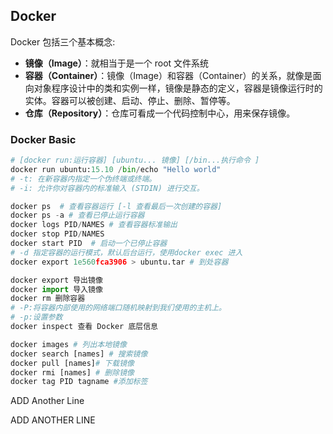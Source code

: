## Docker

Docker 包括三个基本概念:

- **镜像（Image）**：就相当于是一个 root 文件系统
- **容器（Container）**：镜像（Image）和容器（Container）的关系，就像是面向对象程序设计中的类和实例一样，镜像是静态的定义，容器是镜像运行时的实体。容器可以被创建、启动、停止、删除、暂停等。
- **仓库（Repository）**：仓库可看成一个代码控制中心，用来保存镜像。



### Docker Basic

```python
# [docker run:运行容器] [ubuntu... 镜像] [/bin...执行命令 ]
docker run ubuntu:15.10 /bin/echo "Hello world"
# -t: 在新容器内指定一个伪终端或终端。
# -i: 允许你对容器内的标准输入 (STDIN) 进行交互。

docker ps  # 查看容器运行 [-l 查看最后一次创建的容器] 
docker ps -a # 查看已停止运行容器
docker logs PID/NAMES # 查看容器标准输出
docker stop PID/NAMES
docker start PID  # 启动一个已停止容器
# -d 指定容器的运行模式，默认后台运行，使用docker exec 进入
docker export 1e560fca3906 > ubuntu.tar # 到处容器

docker export 导出镜像
docker import 导入镜像
docker rm 删除容器
# -P:将容器内部使用的网络端口随机映射到我们使用的主机上。
# -p:设置参数
docker inspect 查看 Docker 底层信息

docker images # 列出本地镜像
docker search [names] # 搜索镜像
docker pull [names]# 下载镜像
docker rmi [names] # 删除镜像
docker tag PID tagname #添加标签
```



ADD Another Line

ADD ANOTHER LINE